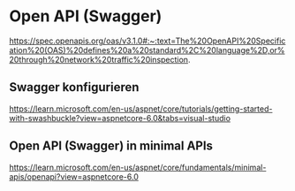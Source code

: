 # Open API (Swagger)

https://spec.openapis.org/oas/v3.1.0#:~:text=The%20OpenAPI%20Specification%20(OAS)%20defines%20a%20standard%2C%20language%2D,or%20through%20network%20traffic%20inspection.

## Swagger konfigurieren

https://learn.microsoft.com/en-us/aspnet/core/tutorials/getting-started-with-swashbuckle?view=aspnetcore-6.0&tabs=visual-studio

## Open API (Swagger) in minimal APIs

https://learn.microsoft.com/en-us/aspnet/core/fundamentals/minimal-apis/openapi?view=aspnetcore-6.0
